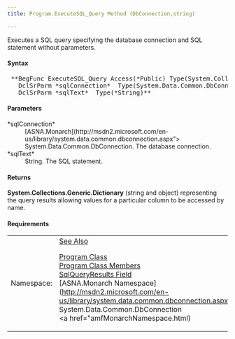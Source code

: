 ```yaml
---
title: Program.ExecuteSQL_Query Method (DbConnection,string)

---
```


Executes a SQL query specifying the database connection and SQL statement without parameters.
<!-- start -->

#### Syntax
<pre class="prettyprint"> **BegFunc ExecuteSQL_Query Access(*Public) Type(System.Collections.Generic.Dictionary)
   DclSrParm *sqlConnection*  Type(System.Data.Common.DbConnection)
   DclSrParm *sqlText*  Type(*String)**       </pre>

#### Parameters
<dl>
        <dt>
 *sqlConnection* 
        </dt>
        <dd>
          [ASNA.Monarch](http://msdn2.microsoft.com/en-us/library/system.data.common.dbconnection.aspx">
        System.Data.Common.DbConnection</a>. The database
        connection.</dd>
        <dt>
 *sqlText* 
        </dt>
        <dd>String. The SQL statement.</dd>
</dl>

#### Returns
**System.Collections.Generic.Dictionary** (string and object) representing the query results allowing values for a particular column to be accessed by name.
<!-- -->

 <!-- start -->

#### Requirements
<table class="dttable" cellspacing="0" cellpadding="4" width="60%">
           <colgroup>
            <col width="15%" style="font-weight:bold" />
            <col width="85%" />
          </colgroup>
          <tr>
            <td>Namespace:</td>
            <td><a href="amfMonarchNamespace.html)</td>
          </tr>
          <tr>
            <td>Assembly:</td>
            <td>ASNA.VisualRPG.Runtime.DLL</td>
          </tr>
         <tr>
            <td>Platforms:</td>
            <td> Windows Server 2012, Windows Server 2012 R2, Windows Server 2016, Windows 7, Windows 8 Pro, Windows 10 Pro</td>
         </tr>
</table>

<!-- end -->

#### See Also
[Program Class](program-class.html) <br /> [Program Class Members](program-class-members.html) <br /> [ SqlQueryResults Field](program-class-sql-query-results-field.html) <br /> [ASNA.Monarch Namespace](http://msdn2.microsoft.com/en-us/library/system.data.common.dbconnection.aspx"> System.Data.Common.DbConnection</a> <br /> <a href="amfMonarchNamespace.html) 
